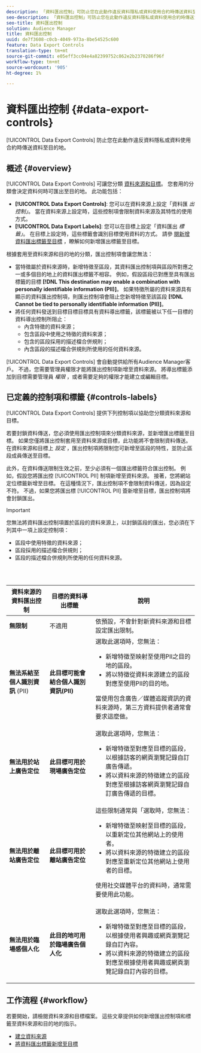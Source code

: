 ```yaml
---
description: 「資料匯出控制」可防止您在此動作違反資料隱私或資料使用合約時傳送資料至目的地。
seo-description: 「資料匯出控制」可防止您在此動作違反資料隱私或資料使用合約時傳送資料至目的地。
seo-title: 資料匯出控制
solution: Audience Manager
title: 資料匯出控制
uuid: de7f3608-c0cb-4049-973a-8be54525c600
feature: Data Export Controls
translation-type: tm+mt
source-git-commit: e05eff3cc04e4a82399752c862e2b2370286f96f
workflow-type: tm+mt
source-wordcount: '905'
ht-degree: 1%

---
```



# 資料匯出控制 {#data-export-controls}

[!UICONTROL Data Export Controls] 防止您在此動作違反資料隱私或資料使用合約時傳送資料至目的地。

## 概述 {#overview}

[!UICONTROL Data Export Controls] 可讓您分類 [資料來源](../features/datasources-list-and-settings.md#data-sources-list-and-settings)[和目標](../features/destinations/destinations.md)。 您套用的分類會決定資料何時可匯出至目的地。 此功能包括：

* **[!UICONTROL Data Export Controls]**: 您可以在資料來源上設定「資料匯 *出控制」*。 當在資料來源上設定時，這些控制項會限制資料來源及其特性的使用方式。
* **[!UICONTROL Data Export Labels]**: 您可以在目標上設定「資料匯出 *標籤」*。 在目標上設定時，這些標籤會識別目標使用資料的方式。 請參 [閱新增資料匯出標籤至目標](/help/using/features/destinations/add-data-export-labels.md) ，瞭解如何新增匯出標籤至目標。

根據套用至資料來源和目的地的分類，匯出控制項會讓您無法：

* 當特徵屬於資料來源時，新增特徵至區段，其資料匯出控制項與區段所對應之一或多個目的地上的資料匯出標籤不相容。
例如，假設區段已對應至具有匯出標籤的目標 **[!DNL This destination may enable a combination with personally identifiable information (PII)]**。 如果特徵所屬的資料來源具有顯示的資料匯出控制項，則匯出控制項會阻止您新增特徵至該區段 **[!DNL Cannot be tied to personally identifiable information (PII)]**。
* 將任何資料發送到目標目標目標具有資料導出標籤，該標籤被以下任一目標的資料導出控制所阻止：
   * 內含特徵的資料來源；
   * 包含區段中使用之特徵的資料來源；
   * 包含的區段採用的描述檔合併規則；
   * 內含區段的描述檔合併規則所使用的任何資料來源。

[!UICONTROL Data Export Controls] 會自動提供給所有Audience Manager客戶。 不過，您需要管理員權限才能將匯出控制項新增至資料來源。 將導出標籤添加到目標需要管理員 *權限* ，或者需要足夠的權限才能建立或編輯目標。

## 已定義的控制項和標籤 {#controls-labels}

[!UICONTROL Data Export Controls] 提供下列控制項以協助您分類資料來源和目標。

若要封鎖資料傳送，您必須使用匯出控制項來分類資料來源，並新增匯出標籤至目標。 如果您僅將匯出控制套用至資料來源或目標，此功能將不會限制資料傳送。 在資料來源和目標上 *設定* ，匯出控制項將限制您可新增至區段的特性，並防止區段成員傳送至目標。

此外，在資料傳送限制生效之前，至少必須有一個匯出標籤符合匯出控制。 例如，假設您將匯出控 [!UICONTROL PII] 制項新增至資料來源。 接著，您將網站定位標籤新增至目標。 在這種情況下，匯出控制項不會限制資料傳送，因為設定不符。 不過，如果您將匯出標 [!UICONTROL PII] 簽新增至目標，匯出控制項將會封鎖匯出。

>[!IMPORTANT]
>
>您無法將資料匯出控制項置於區段的資料來源上，以封鎖區段的匯出，您必須在下列其中一項上設定控制項：
> * 區段中使用特徵的資料來源；
> * 區段採用的描述檔合併規則；
> * 區段的描述檔合併規則所使用的任何資料來源。


<br> 

<table id="table_7D1F0270B5604A82B96A13CC49C937C0"> 
 <thead> 
  <tr> 
   <th colname="col1" class="entry"> 資料來源的資料匯出控制 </th> 
   <th colname="col2" class="entry"> 目標的資料導出標籤 </th> 
   <th colname="col3" class="entry"> 說明 </th> 
  </tr> 
 </thead>
 <tbody> 
  <tr> 
   <td colname="col1"> <b><span class="uicontrol"> 無限制</span></b> </td> 
   <td colname="col2"> 不適用 </td> 
   <td colname="col3"> 依預設，不會針對新資料來源和目標設定匯出限制。 </td> 
  </tr> 
  <tr> 
   <td colname="col1"> <b><span class="uicontrol"> 無法系結至個人識別資訊</span></b> (PII) </td> 
   <td colname="col2"> <b><span class="uicontrol"> 此目標可能會結合個人識別資訊(PII)</span></b> </td> 
   <td colname="col3">選取此選項時，您無法： 
    <ul id="ul_0D5A4D0373374217A4BACDFC3BB2F79D"> 
     <li id="li_C32FC26C6E814412A1C73B840E81BB68">新增特徵至映射至使用PII之目的地的區段。 </li> 
     <li id="li_BF4FD10807AF4E109CEA22FBD3F6F9B3">將以特徵從資料來源建立的區段對應至使用PII的目的地。 </li> 
    </ul> <p>當使用包含廣告／媒體追蹤資訊的資料來源時，第三方資料提供者通常會要求這麼做。 </p> </td> 
  </tr> 
  <tr> 
   <td colname="col1"> <b><span class="uicontrol"> 無法用於站上廣告定位</span></b> </td> 
   <td colname="col2"> <b><span class="uicontrol"> 此目標可用於現場廣告定位</span></b> </td> 
   <td colname="col3">選取此選項時，您無法： 
    <ul id="ul_5B17972E7E0C424A833AD540DFF3CBF2"> 
     <li id="li_05810CEAC8CB4616BB2D52DDDADA84A8">新增特徵至對應至目標的區段，以根據訪客的網頁瀏覽記錄自訂廣告傳遞。 </li> 
     <li id="li_B2C3479ECEA74F49B9A2CFDDEE128DF3">將以資料來源的特徵建立的區段對應至根據訪客網頁瀏覽記錄自訂廣告傳遞的目標。 </li> 
    </ul> </td> 
  </tr> 
  <tr> 
   <td colname="col1"> <b><span class="uicontrol"> 無法用於離站廣告定位</span></b> </td> 
   <td colname="col2"> <b><span class="uicontrol"> 此目標可用於離站廣告定位</span></b> </td> 
   <td colname="col3">這些限制通常與「選取時，您無法： 
    <ul id="ul_B9352FF5282C481BA3A24C581217A156"> 
     <li id="li_0F89583A603D4CD8804724954CFD52C6">新增特徵至映射至目標的區段，以重新定位其他網站上的使用者。 </li> 
     <li id="li_ABDD8BEDE9AF411695C7BDF9AE522BA7">將以資料來源的特徵建立的區段對應至重新定位其他網站上使用者的目標。 </li> 
    </ul> <p>使用社交媒體平台的資料時，通常需要使用此功能。 </p> </td> 
  </tr> 
  <tr> 
   <td colname="col1"> <b><span class="uicontrol"> 無法用於臨場感個人化</span></b> </td> 
   <td colname="col2"> <b><span class="uicontrol"> 此目的地可用於臨場廣告個人化</span></b> </td> 
   <td colname="col3">選取此選項時，您無法： 
    <ul id="ul_3360EB209E07402A863F0E7473B99D3F"> 
     <li id="li_88B3842B67E040EB9DC0BBEB8E5EC251">新增特徵至對應至目標的區段，以根據使用者興趣或網頁瀏覽記錄自訂內容。 </li> 
     <li id="li_6506254CCE6546039A3D82B60368C8B4">將以資料來源的特徵建立的區段對應至根據使用者興趣或網頁瀏覽記錄自訂內容的目標。 </li> 
    </ul> </td> 
  </tr> 
 </tbody> 
</table>

## 工作流程 {#workflow}

若要開始，請檢閱資料來源和目標檔案。 這些文章提供如何新增匯出控制項和標籤至資料來源和目的地的指示。

* [建立資料來源](../features/manage-datasources.md#create-data-source)
* [將資料匯出標籤新增至目標](../features/destinations/add-data-export-labels.md)